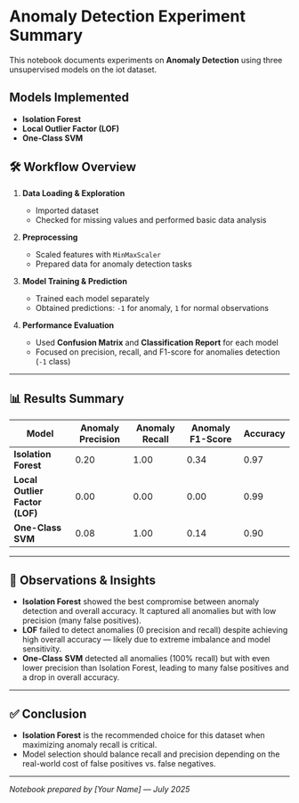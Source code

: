 # Anomaly Detection Experiment Summary

This notebook documents experiments on **Anomaly Detection** using three unsupervised models on the iot dataset.

## Models Implemented
- **Isolation Forest**
- **Local Outlier Factor (LOF)**
- **One-Class SVM**

## 🛠️ Workflow Overview
1. **Data Loading & Exploration**
   - Imported dataset
   - Checked for missing values and performed basic data analysis

2. **Preprocessing**
   - Scaled features with `MinMaxScaler`
   - Prepared data for anomaly detection tasks

3. **Model Training & Prediction**
   - Trained each model separately
   - Obtained predictions: `-1` for anomaly, `1` for normal observations

4. **Performance Evaluation**
   - Used **Confusion Matrix** and **Classification Report** for each model
   - Focused on precision, recall, and F1-score for anomalies detection (`-1` class)

---

## 📊 Results Summary

| Model             | Anomaly Precision | Anomaly Recall | Anomaly F1-Score | Accuracy |
|-------------------|--------------------|----------------|-------------------|----------|
| **Isolation Forest** | 0.20 | 1.00 | 0.34 | 0.97 |
| **Local Outlier Factor (LOF)** | 0.00 | 0.00 | 0.00 | 0.99 |
| **One-Class SVM** | 0.08 | 1.00 | 0.14 | 0.90 |

---

## 📌 Observations & Insights
- **Isolation Forest** showed the best compromise between anomaly detection and overall accuracy. It captured all anomalies but with low precision (many false positives).
- **LOF** failed to detect anomalies (0 precision and recall) despite achieving high overall accuracy — likely due to extreme imbalance and model sensitivity.
- **One-Class SVM** detected all anomalies (100% recall) but with even lower precision than Isolation Forest, leading to many false positives and a drop in overall accuracy.

---

## ✅ Conclusion
- **Isolation Forest** is the recommended choice for this dataset when maximizing anomaly recall is critical.
- Model selection should balance recall and precision depending on the real-world cost of false positives vs. false negatives.

---

*Notebook prepared by [Your Name] — July 2025*
